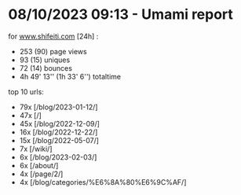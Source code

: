 # 08/10/2023 09:13 - Umami report
for www.shifeiti.com [24h] :

 - 253 (90) page views
 - 93 (15) uniques
 - 72 (14) bounces
 - 4h 49' 13'' (1h 33' 6'') totaltime


top 10 urls:
 - 79x [/blog/2023-01-12/]
 - 47x [/]
 - 45x [/blog/2022-12-09/]
 - 16x [/blog/2022-12-22/]
 - 15x [/blog/2022-05-07/]
 - 7x [/wiki/]
 - 6x [/blog/2023-02-03/]
 - 6x [/about/]
 - 4x [/page/2/]
 - 4x [/blog/categories/%E6%8A%80%E6%9C%AF/]


